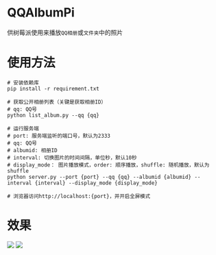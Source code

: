 # QQAlbumPi

供树莓派使用来播放`QQ相册`或`文件夹`中的照片

# 使用方法

```
# 安装依赖库
pip install -r requirement.txt

# 获取公开相册列表（关键是获取相册ID）
# qq: QQ号
python list_album.py --qq {qq}

# 运行服务端
# port: 服务端监听的端口号，默认为2333
# qq: QQ号
# albumid: 相册ID
# interval: 切换图片的时间间隔，单位秒，默认10秒
# display_mode： 图片播放模式，order: 顺序播放，shuffle: 随机播放，默认为shuffle
python server.py --port {port} --qq {qq} --albumid {albumid} --interval {interval} --display_mode {display_mode}

# 浏览器访问http://localhost:{port}，并开启全屏模式
```
# 效果
![](https://github.com/Everley1993/AlbumPi/blob/master/example/p1.JPG)
![](https://github.com/Everley1993/AlbumPi/blob/master/example/p2.JPG)
